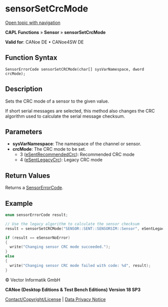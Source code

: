 # sensorSetCrcMode

[Open topic with navigation](../../../../../CANoeDEFamily.htm#Topics/CAPLFunctions/Sensor/Functions/CAPLfunctionSensorSetCrcMode.md)

**CAPL Functions** » **Sensor** » **sensorSetCrcMode**

**Valid for**: CANoe DE • CANoe4SW DE

## Function Syntax

```
SensorErrorCode sensorSetCRCMode(char[] sysVarNamespace, dword crcMode);
```

## Description

Sets the CRC mode of a sensor to the given value.

If short serial messages are selected, this method also changes the CRC algorithm used to calculate the serial message checksum.

## Parameters

- **sysVarNamespace**: The namespace of the channel or sensor.
- **crcMode**: The CRC mode to be set.
  - 3 ([eSentRecommendedCrc](../CAPLfunctionsSensorEnumeration.md)): Recommended CRC mode
  - 4 ([eSentLegacyCrc](../CAPLfunctionsSensorEnumeration.md)): Legacy CRC mode

## Return Values

Returns a [SensorErrorCode](../CAPLfunctionsSensorEnumeration.md).

## Example

```c
enum sensorErrorCode result;

// Use the legacy algorithm to calculate the sensor checksum
result = sensorSetCRCMode("SENSOR::SENT::SENSORSIM::Sensor", eSentLegacyCrc);

if (result == eSensorNoError)
{
  write("Changing sensor CRC mode succeeded.");
}
else
{
  write("Changing sensor CRC mode failed with code: %d", result);
}
```

© Vector Informatik GmbH

**CANoe (Desktop Editions & Test Bench Editions) Version 18 SP3**

[Contact/Copyright/License](../../../Shared/ContactCopyrightLicense.md) | [Data Privacy Notice](https://www.vector.com/int/en/company/get-info/privacy-policy/)
